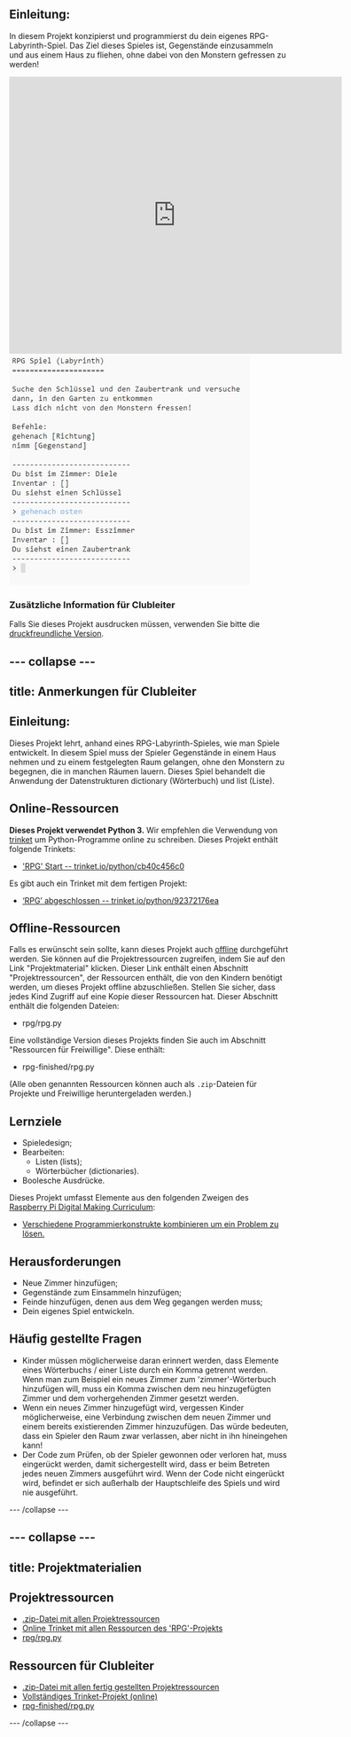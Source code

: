 ## Einleitung:

In diesem Projekt konzipierst und programmierst du dein eigenes RPG-Labyrinth-Spiel. Das Ziel dieses Spieles ist, Gegenstände einzusammeln und aus einem Haus zu fliehen, ohne dabei von den Monstern gefressen zu werden!

<div class="trinket">
  <iframe src="https://trinket.io/embed/python/92372176ea?outputOnly=true&start=result" width="600" height="500" frameborder="0" marginwidth="0" marginheight="0" allowfullscreen>
  </iframe>
  <img src="images/rpg-finished.png">
</div>

### Zusätzliche Information für Clubleiter

Falls Sie dieses Projekt ausdrucken müssen, verwenden Sie bitte die [druckfreundliche Version](https://projects.raspberrypi.org/de-DE/projects/rpg/print).

--- collapse ---
---
title: Anmerkungen für Clubleiter
---
## Einleitung:

Dieses Projekt lehrt, anhand eines RPG-Labyrinth-Spieles, wie man Spiele entwickelt. In diesem Spiel muss der Spieler Gegenstände in einem Haus nehmen und zu einem festgelegten Raum gelangen, ohne den Monstern zu begegnen, die in manchen Räumen lauern. Dieses Spiel behandelt die Anwendung der Datenstrukturen dictionary (Wörterbuch) und list (Liste).

## Online-Ressourcen

**Dieses Projekt verwendet Python 3.** Wir empfehlen die Verwendung von [trinket](https://trinket.io/) um Python-Programme online zu schreiben. Dieses Projekt enthält folgende Trinkets:

+ ['RPG' Start -- trinket.io/python/cb40c456c0](https://trinket.io/python/cb40c456c0)

Es gibt auch ein Trinket mit dem fertigen Projekt:

+ [‘RPG’ abgeschlossen -- trinket.io/python/92372176ea](https://trinket.io/python/92372176ea)

## Offline-Ressourcen

Falls es erwünscht sein sollte, kann dieses Projekt auch [offline](https://www.codeclubprojects.org/en-GB/resources/python-working-offline/) durchgeführt werden. Sie können auf die Projektressourcen zugreifen, indem Sie auf den Link "Projektmaterial" klicken. Dieser Link enthält einen Abschnitt "Projektressourcen", der Ressourcen enthält, die von den Kindern benötigt werden, um dieses Projekt offline abzuschließen. Stellen Sie sicher, dass jedes Kind Zugriff auf eine Kopie dieser Ressourcen hat. Dieser Abschnitt enthält die folgenden Dateien:

+ rpg/rpg.py

Eine vollständige Version dieses Projekts finden Sie auch im Abschnitt "Ressourcen für Freiwillige". Diese enthält:

+ rpg-finished/rpg.py

(Alle oben genannten Ressourcen können auch als `.zip`-Dateien für Projekte und Freiwillige heruntergeladen werden.)

## Lernziele

+ Spieledesign;
+ Bearbeiten: 
    + Listen (lists);
    + Wörterbücher (dictionaries).
+ Boolesche Ausdrücke.

Dieses Projekt umfasst Elemente aus den folgenden Zweigen des [Raspberry Pi Digital Making Curriculum](http://rpf.io/curriculum):

+ [Verschiedene Programmierkonstrukte kombinieren um ein Problem zu lösen.](https://www.raspberrypi.org/curriculum/programming/builder)

## Herausforderungen

+ Neue Zimmer hinzufügen;
+ Gegenstände zum Einsammeln hinzufügen;
+ Feinde hinzufügen, denen aus dem Weg gegangen werden muss;
+ Dein eigenes Spiel entwickeln.

## Häufig gestellte Fragen

+ Kinder müssen möglicherweise daran erinnert werden, dass Elemente eines Wörterbuchs / einer Liste durch ein Komma getrennt werden. Wenn man zum Beispiel ein neues Zimmer zum 'zimmer'-Wörterbuch hinzufügen will, muss ein Komma zwischen dem neu hinzugefügten Zimmer und dem vorhergehenden Zimmer gesetzt werden.
+ Wenn ein neues Zimmer hinzugefügt wird, vergessen Kinder möglicherweise, eine Verbindung zwischen dem neuen Zimmer und einem bereits existierenden Zimmer hinzuzufügen. Das würde bedeuten, dass ein Spieler den Raum zwar verlassen, aber nicht in ihn hineingehen kann!
+ Der Code zum Prüfen, ob der Spieler gewonnen oder verloren hat, muss eingerückt werden, damit sichergestellt wird, dass er beim Betreten jedes neuen Zimmers ausgeführt wird. Wenn der Code nicht eingerückt wird, befindet er sich außerhalb der Hauptschleife des Spiels und wird nie ausgeführt.

--- /collapse ---

--- collapse ---
---
title: Projektmaterialien
---
## Projektressourcen

+ [.zip-Datei mit allen Projektressourcen](resources/rpg-project-resources.zip)
+ [Online Trinket mit allen Ressourcen des 'RPG'-Projekts](https://trinket.io/python/cb40c456c0)
+ [rpg/rpg.py](resources/rpg-rpg.py)

## Ressourcen für Clubleiter

+ [.zip-Datei mit allen fertig gestellten Projektressourcen](resources/rpg-volunteer-resources.zip)
+ [Vollständiges Trinket-Projekt (online)](https://trinket.io/python/92372176ea)
+ [rpg-finished/rpg.py](resources/rpg-finished-rpg.py)

--- /collapse ---